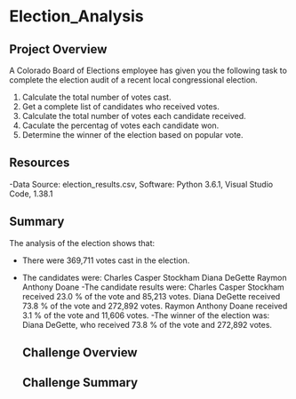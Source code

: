# Election_Analysis

## Project Overview
A Colorado Board of Elections employee has given you the following task to complete the election audit of a recent local congressional election.

1. Calculate the total number of votes cast.
2. Get a complete list of candidates who received votes.
3. Calculate the total number of votes each candidate received.
4. Caculate the percentag of votes each candidate won.
5. Determine the winner of the election based on popular vote.

## Resources
-Data Source: election_results.csv,
Software: Python 3.6.1, Visual Studio Code, 1.38.1

## Summary
The analysis of the election shows that:
- There were 369,711 votes cast in the election.
- The candidates were:
  Charles Casper Stockham
  Diana DeGette
  Raymon Anthony Doane
 -The candidate results were:
  Charles Casper Stockham received 23.0 % of the vote and 85,213 votes.
  Diana DeGette received 73.8 % of the vote and 272,892 votes.
  Raymon Anthony Doane received 3.1 % of the vote and 11,606 votes.
 -The winner of the election was:
  Diana DeGette, who received 73.8 % of the vote and 272,892 votes.
  
  ## Challenge Overview
  
  ## Challenge Summary
